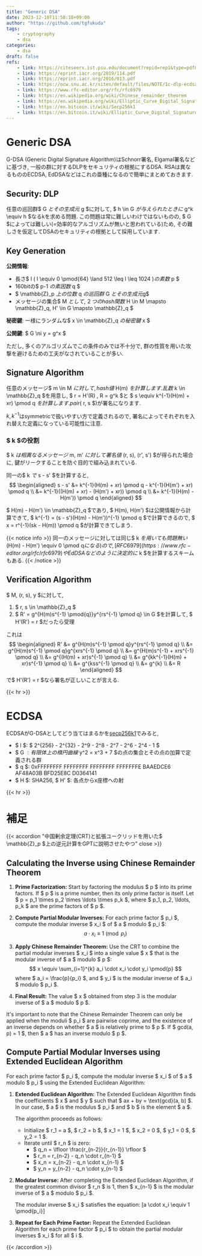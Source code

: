 ```yaml
---
title: "Generic DSA"
date: 2023-12-10T11:58:18+09:00
author: "https://github.com/tgfukuda"
tags:
    - cryptography
    - dsa
categories:
    - dsa
draft: false
refs:
    - link: https://citeseerx.ist.psu.edu/document?repid=rep1&type=pdf&doi=31802861a53d62ba4af1584344ad1fc0c8103886
    - link: https://eprint.iacr.org/2019/114.pdf
    - link: https://eprint.iacr.org/2016/013.pdf
    - link: https://ocw.snu.ac.kr/sites/default/files/NOTE/1c-dlp-ecdsa.pdf
    - link: https://www.rfc-editor.org/rfc/rfc6979
    - link: https://en.wikipedia.org/wiki/Chinese_remainder_theorem
    - link: https://en.wikipedia.org/wiki/Elliptic_Curve_Digital_Signature_Algorithm
    - link: https://en.bitcoin.it/wiki/Secp256k1
    - link: https://en.bitcoin.it/wiki/Elliptic_Curve_Digital_Signature_Algorithm
---
```


# Generic DSA

G-DSA (Generic Digital Signature Algorithm)はSchnorr署名,
Elgamal署名などに基づき, 一般の群に対するDLPをセキュリティの根拠にするDSA.
RSAは異なるもののECDSA, EdDSAなどはこれの亜種になるので簡単にまとめておきます.

## Security: DLP

任意の巡回群$ G $とその生成元$ g $に対して, $ h \in G $が与えられたときに$ g^k \equiv h $なるkを求める問題.
この問題は常に難しいわけではないものの,
$ G $によっては難しい(=効率的なアルゴリズムが無いと思われている)ため,
その難しさを仮定してDSAのセキュリティの根拠として採用しています.

## Key Generation

**公開情報**:

- 長さ$ l $($ l \equiv 0 \pmod{64} \land 512 \leq l \leq 1024 $)の素数$ p $
- 160bitの$ p-1 $の素因数$ q $
- $ \mathbb{Z}_p $上の位数$ q $の巡回群$ G $とその生成元$g$
- メッセージの集合$ M $として, ２つのhash関数$ H \in M \mapsto \mathbb{Z}_q, H' \in G \mapsto \mathbb{Z}_q $

**秘密鍵**: 一様にランダムな$ x \in \mathbb{Z}_q $の秘密鍵$ x $

**公開鍵**: $ G \ni y = g^x $

ただし, 多くのアルゴリズムでこの条件のみでは不十分で, 群の性質を用いた攻撃を避けるための工夫がなされていることが多い.

## Signature Algorithm

任意のメッセージ$ m \in M $に対して, hash値$ H(m) $を計算します.
乱数$ k \in \mathbb{Z}_q $を用意し, $ r = H'(R) $,$ R = g^k $と
$ s \equiv k^{-1}(H(m) + xr) \pmod q $を計算します. pair ($ r, s $)が署名になります.

$k, k^{-1}$はsymmetricで扱いやすい方で定義されるので, 署名によってそれぞれを入れ替えた定義になっている可能性に注意.

### $ k $の役割

$ k $は相異なるメッセージ$ m, m' $に対して署名値$ (r, s), (r', s') $が得られた場合に,
鍵がリークすることを防ぐ目的で組み込まれている.

同一の$ k $で$ s - s' $を計算すると,
$$
\begin{aligned}
s - s' &= k^{-1}(H(m) + xr) \pmod q - k^{-1}(H(m') + xr) \pmod q \\
&= k^{-1}((H(m) + xr) - (H(m') + xr)) \pmod q \\
&= k^{-1}(H(m) - H(m')) \pmod q
\end{aligned}
$$

$ H(m) - H(m') \in \mathbb{Z}_q $であり, $ H(m), H(m') $は公開情報から計算できて, $ k^{-1} = (s - s')(H(m) - H(m'))^{-1} \pmod q $で計算できるので,
$ x = r^{-1}(sk - H(m)) \pmod q $が計算できてしまう.

{{< notice info >}}
同一のメッセージに対しては同じ$ k $を用いても問題無い
($H(m) - H(m') \equiv 0 \pmod q$になる)ので,
[RFC 6979](https://www.rfc-editor.org/rfc/rfc6979)やEdDSAなどのように決定的に$ k $を計算するスキームもある.
{{< /notice >}}

## Verification Algorithm

$ M, (r, s), y $に対して,

1. $ r, s \in \mathbb{Z}_q $
2. $ R' = g^{H(m)s^{-1} \pmod{q}}y^{rs^{-1} \pmod q} \in G $を計算して, $ H'(R') = r $だったら受理

これは
$$
\begin{aligned}
R' &= g^{H(m)s^{-1} \pmod q}y^{rs^{-1} \pmod q} \\
&= g^{H(m)s^{-1} \pmod q}g^{xrs^{-1} \pmod q} \\
&= g^{H(m)s^{-1} + xrs^{-1} \pmod q} \\
&= g^{(H(m) + xr)s^{-1} \pmod q} \\
&= g^{kk^{-1}(H(m) + xr)s^{-1} \pmod q} \\
&= g^{kss^{-1} \pmod q} \\
&= g^{k} \\
&= R
\end{aligned}
$$
で$ H'(R') = r $なら署名が正しいことが言える.

{{< hr >}}

# ECDSA

ECDSAがG-DSAとしてどう当てはまるかを[secp256k1](https://en.bitcoin.it/wiki/Secp256k1)でみると,
- $ l $: $ 2^{256} - 2^{32} - 2^9 - 2^8 - 2^7 - 2^6 - 2^4 - 1 $
- $ G $: 有限体上の楕円曲線$ y^2 = x^3 + 7 $の点の集合とその点の加算で定義される群
- $ q $: 0xFFFFFFFF FFFFFFFF FFFFFFFF FFFFFFFE BAAEDCE6 AF48A03B BFD25E8C D0364141
- $ H $: SHA256, $ H' $: 各点からx座標への射

{{< hr >}}

# 補足

{{< accordion "中国剰余定理(CRT)と拡張ユークリッドを用いた$ \mathbb{Z}_p $上の逆元計算をGPTに説明させたやつ" close >}}
## Calculating the Inverse using Chinese Remainder Theorem

1. **Prime Factorization:**
   Start by factoring the modulus $ p $ into its prime factors. If $ p $ is a prime number, then its only prime factor is itself. Let $ p = p_1 \times p_2 \times \ldots \times p_k $, where $ p_1, p_2, \ldots, p_k $ are the prime factors of $ p $.

2. **Compute Partial Modular Inverses:**
   For each prime factor $ p_i $, compute the modular inverse $ x_i $ of $ a $ modulo $ p_i $:
   $$ a \cdot x_i \equiv 1 \pmod{p_i} $$

3. **Apply Chinese Remainder Theorem:**
   Use the CRT to combine the partial modular inverses $ x_i $ into a single value $ x $ that is the modular inverse of $ a $ modulo $ p $:
   $$ x \equiv \sum_{i=1}^{k} a_i \cdot x_i \cdot y_i \pmod{p} $$
   where $ a_i = \frac{p}{p_i} $, and $ y_i $ is the modular inverse of $ a_i $ modulo $ p_i $.

4. **Final Result:**
   The value $ x $ obtained from step 3 is the modular inverse of $ a $ modulo $ p $.

It's important to note that the Chinese Remainder Theorem can only be applied when the moduli $ p_i $ are pairwise coprime, and the existence of an inverse depends on whether $ a $ is relatively prime to $ p $. If $ gcd(a, p) = 1 $, then $ a $ has an inverse modulo $ p $.

## Compute Partial Modular Inverses using Extended Euclidean Algorithm

For each prime factor $ p_i $, compute the modular inverse $ x_i $ of $ a $ modulo $ p_i $ using the Extended Euclidean Algorithm:

1. **Extended Euclidean Algorithm:**
   The Extended Euclidean Algorithm finds the coefficients $ x $ and $ y $ such that $ ax + by = \text{gcd}(a, b) $. In our case, $ a $ is the modulus $ p_i $ and $ b $ is the element $ a $.

   The algorithm proceeds as follows:
   - Initialize $ r_1 = a $, $ r_2 = b $, $ x_1 = 1 $, $ x_2 = 0 $, $ y_1 = 0 $, $ y_2 = 1 $.
   - Iterate until $ r_n $ is zero:
     - $ q_n = \lfloor \frac{r_{n-2}}{r_{n-1}} \rfloor $
     - $ r_n = r_{n-2} - q_n \cdot r_{n-1} $
     - $ x_n = x_{n-2} - q_n \cdot x_{n-1} $
     - $ y_n = y_{n-2} - q_n \cdot y_{n-1} $

2. **Modular Inverse:**
   After completing the Extended Euclidean Algorithm, if the greatest common divisor $ r_n $ is 1, then $ x_{n-1} $ is the modular inverse of $ a $ modulo $ p_i $.

   The modular inverse $ x_i $ satisfies the equation:
   \[a \cdot x_i \equiv 1 \pmod{p_i}\]

3. **Repeat for Each Prime Factor:**
   Repeat the Extended Euclidean Algorithm for each prime factor $ p_i $ to obtain the partial modular inverses $ x_i $ for all $ i $.


{{< /accordion >}}
